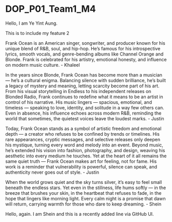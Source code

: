 # DOP\_P01\_Team1\_M4



Hello, I am Ye Yint Aung.

This is to include my feature 2



Frank Ocean is an American singer, songwriter, and producer known for his unique blend of R\&B, soul, and hip-hop. He’s famous for his introspective lyrics, smooth vocals, and genre-bending albums like Channel Orange and Blonde. Frank is celebrated for his artistry, emotional honesty, and influence on modern music culture. - Khaleel



In the years since Blonde, Frank Ocean has become more than a musician — he’s a cultural enigma. Balancing silence with sudden brilliance, he’s built a legacy of mystery and meaning, letting scarcity become part of his art. From his visual storytelling in Endless to his independent releases on Blonded Radio, Frank continues to redefine what it means to be an artist in control of his narrative. His music lingers — spacious, emotional, and timeless — speaking to love, identity, and solitude in a way few others can. Even in absence, his influence echoes across modern R\&B, reminding the world that sometimes, the quietest voices leave the loudest marks. - Justin



Today, Frank Ocean stands as a symbol of artistic freedom and emotional depth — a creator who refuses to be confined by trends or timelines. His rare appearances, cryptic messages, and selective releases only deepen his mystique, turning every word and melody into an event. Beyond music, he’s extended his vision into fashion, photography, and design, weaving his aesthetic into every medium he touches. Yet at the heart of it all remains the same quiet truth — Frank Ocean makes art for feeling, not for fame. His work is a reminder that vulnerability is powerful, silence can speak, and authenticity never goes out of style. - Justin



When the world grows quiet and the sky turns silver, it’s easy to feel small beneath the endless stars. Yet even in the stillness, life hums softly — in the breeze that brushes your skin, in the heartbeat that refuses to fade, in the hope that lingers like morning light. Every calm night is a promise that dawn will return, carrying warmth for those who dare to keep dreaming. - Shein

Hello, again. I am Shein and this is a recently added line via GitHub UI.
